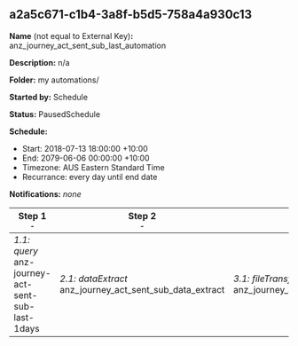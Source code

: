 ## a2a5c671-c1b4-3a8f-b5d5-758a4a930c13

**Name** (not equal to External Key)**:** anz_journey_act_sent_sub_last_automation

**Description:** n/a

**Folder:** my automations/

**Started by:** Schedule

**Status:** PausedSchedule

**Schedule:**

* Start: 2018-07-13 18:00:00 +10:00
* End: 2079-06-06 00:00:00 +10:00
* Timezone: AUS Eastern Standard Time
* Recurrance: every day until end date

**Notifications:** _none_


| Step 1<br>_<small>-</small>_ | Step 2<br>_<small>-</small>_ | Step 3<br>_<small>-</small>_ |
| --- | --- | --- |
| _1.1: query_<br>anz-journey-act-sent-sub-last-1days | _2.1: dataExtract_<br>anz_journey_act_sent_sub_data_extract | _3.1: fileTransfer_<br>anz_journey_act_sent_sub_file_transfer |
